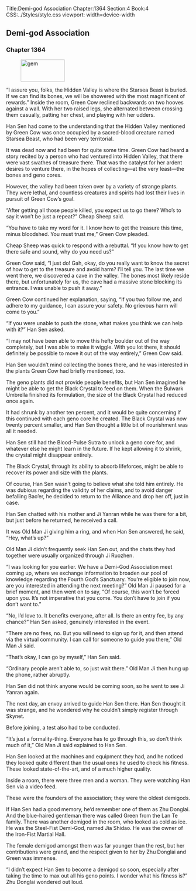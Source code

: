 Title:Demi-god Association 
Chapter:1364 
Section:4 
Book:4 
CSS:../Styles/style.css 
viewport: width=device-width
  
## Demi-god Association
### Chapter 1364
  
<figure>
	<img src="../Images/gem.gif" alt="gem" id="gem" width="120" height="60" />
</figure>
  

  
“I assure you, folks, the Hidden Valley is where the Starsea Beast is buried. If we can find its bones, we will be showered with the most magnificent of rewards.” Inside the room, Green Cow reclined backwards on two hooves against a wall. With her two raised legs, she alternated between crossing them casually, patting her chest, and playing with her udders.

Han Sen had come to the understanding that the Hidden Valley mentioned by Green Cow was once occupied by a sacred-blood creature named Starsea Beast, who had been very territorial.

It was dead now and had been for quite some time. Green Cow had heard a story recited by a person who had ventured into Hidden Valley, that there were vast swathes of treasure there. That was the catalyst for her ardent desires to venture there, in the hopes of collecting—at the very least—the bones and geno cores.

However, the valley had been taken over by a variety of strange plants. They were lethal, and countless creatures and spirits had lost their lives in pursuit of Green Cow’s goal.

“After getting all those people killed, you expect us to go there? Who’s to say it won’t be just a repeat?” Cheap Sheep said.

“You have to take my word for it. I know how to get the treasure this time, minus bloodshed. You must trust me,” Green Cow pleaded.

Cheap Sheep was quick to respond with a rebuttal. “If you know how to get there safe and sound, why do you need us?”

Green Cow said, “I just do! Gah, okay, do you really want to know the secret of how to get to the treasure and avoid harm? I’ll tell you. The last time we went there, we discovered a cave in the valley. The bones most likely reside there, but unfortunately for us, the cave had a massive stone blocking its entrance. I was unable to push it away.”

Green Cow continued her explanation, saying, “If you two follow me, and adhere to my guidance, I can assure your safety. No grievous harm will come to you.”

“If you were unable to push the stone, what makes you think we can help with it?” Han Sen asked.

“I may not have been able to move this hefty boulder out of the way completely, but I was able to make it wiggle. With you lot there, it should definitely be possible to move it out of the way entirely,” Green Cow said.

Han Sen wouldn’t mind collecting the bones there, and he was interested in the plants Green Cow had briefly mentioned, too.

The geno plants did not provide people benefits, but Han Sen imagined he might be able to get the Black Crystal to feed on them. When the Bulwark Umbrella finished its formulation, the size of the Black Crystal had reduced once again.

It had shrunk by another ten percent, and it would be quite concerning if this continued with each geno core he created. The Black Crystal was now twenty percent smaller, and Han Sen thought a little bit of nourishment was all it needed.

Han Sen still had the Blood-Pulse Sutra to unlock a geno core for, and whatever else he might learn in the future. If he kept allowing it to shrink, the crystal might disappear entirely.

The Black Crystal, through its ability to absorb lifeforces, might be able to recover its power and size with the plants.

Of course, Han Sen wasn’t going to believe what she told him entirely. He was dubious regarding the validity of her claims, and to avoid danger befalling Bao’er, he decided to return to the Alliance and drop her off, just in case.

Han Sen chatted with his mother and Ji Yanran while he was there for a bit, but just before he returned, he received a call.

It was Old Man Ji giving him a ring, and when Han Sen answered, he said, “Hey, what’s up?”

Old Man Ji didn’t frequently seek Han Sen out, and the chats they had together were usually organized through Ji Ruozhen.

“I was looking for you earlier. We have a Demi-God Association meet coming up, where we exchange information to broaden our pool of knowledge regarding the Fourth God’s Sanctuary. You’re eligible to join now, are you interested in attending the next meeting?” Old Man Ji paused for a brief moment, and then went on to say, “Of course, this won’t be forced upon you. It’s not imperative that you come. You don’t have to join if you don’t want to.”

“No, I’d love to. It benefits everyone, after all. Is there an entry fee, by any chance?” Han Sen asked, genuinely interested in the event.

“There are no fees, no. But you will need to sign up for it, and then attend via the virtual community. I can call for someone to guide you there,” Old Man Ji said.

“That’s okay, I can go by myself,” Han Sen said.

“Ordinary people aren’t able to, so just wait there.” Old Man Ji then hung up the phone, rather abruptly.

Han Sen did not think anyone would be coming soon, so he went to see Ji Yanran again.

The next day, an envoy arrived to guide Han Sen there. Han Sen thought it was strange, and he wondered why he couldn’t simply register through Skynet.

Before joining, a test also had to be conducted.

“It’s just a formality-thing. Everyone has to go through this, so don’t think much of it,” Old Man Ji said explained to Han Sen.

Han Sen looked at the machines and equipment they had, and he noticed they looked quite different than the usual ones he used to check his fitness. These looked state-of-the-art, and of a much higher quality.

Inside a room, there were three men and a woman. They were watching Han Sen via a video feed.

These were the founders of the association; they were the oldest demigods.

If Han Sen had a good memory, he’d remember one of them as Zhu Donglai. And the blue-haired gentleman there was called Green from the Lan Te family. There was another demigod in the room, who looked as cold as ice. He was the Steel-Fist Demi-God, named Jia Shidao. He was the owner of the Iron-Fist Martial Hall.

The female demigod amongst them was far younger than the rest, but her contributions were grand, and the respect given to her by Zhu Donglai and Green was immense.

“I didn’t expect Han Sen to become a demigod so soon, especially after taking the time to max out all his geno points. I wonder what his fitness is?” Zhu Donglai wondered out loud.